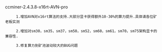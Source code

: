 ccminer-2.4.3.8-x16rt-AVN-pro

         1.增加AVN对x16rt算法的支持.大部分显卡获得额外10-30%的算力提升.具体请各位矿老板实测
         
         2.增加对sm30，sm35，sm37，sm50，sm52，sm60，sm61，sm70，sm75架构显卡的兼容性.
         		  
         3.修复算力到矿池波动较大的BUG问题
